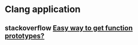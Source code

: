 # Clang application

## stackoverflow [Easy way to get function prototypes?](https://stackoverflow.com/questions/4112317/easy-way-to-get-function-prototypes)

